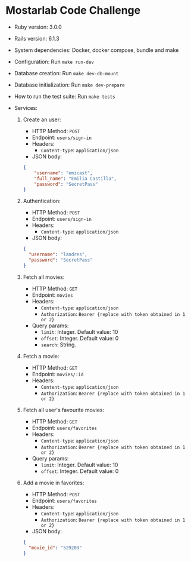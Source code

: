 # Mostarlab Code Challenge

* Ruby version: 3.0.0

* Rails version: 6.1.3

* System dependencies: Docker, docker compose, bundle and make 

* Configuration: Run `make run-dev`

* Database creation: Run `make dev-db-mount`

* Database initialization: Run `make dev-prepare`

* How to run the test suite: Run `make tests`

* Services:
    1. Create an user: 
        * HTTP Method: `POST`
        * Endpoint: `users/sign-in`
        * Headers:
            * `Content-type`: `application/json`
        * JSON body:
        ```json
        {
            "username": "emicast",
            "full_name": "Emilia Castilla",
            "password": "SecretPass"
        }
        ```
       
    2. Authentication:
        * HTTP Method: `POST`
        * Endpoint: `users/sign-in`
        * Headers:
            * `Content-type`: `application/json`
        * JSON body:
        ```json
        {
          "username": "landres",
          "password": "SecretPass"
        }
        ```
    
    3. Fetch all movies:
        * HTTP Method: `GET`
        * Endpoint: `movies`
        * Headers:
            * `Content-type`: `application/json`
            * `Authorization`: `Bearer {replace with token obtained in 1 or 2}`
        * Query params:
            * `limit`: Integer. Default value: 10
            * `offset`: Integer. Default value: 0
            * `search`: String.
    
    4. Fetch a movie:
        * HTTP Method: `GET`
        * Endpoint: `movies/:id`
        * Headers:
            * `Content-type`: `application/json`
            * `Authorization`: `Bearer {replace with token obtained in 1 or 2}`
    
    5. Fetch all user's favourite movies:
        * HTTP Method: `GET`
        * Endpoint: `users/favorites`
        * Headers:
            * `Content-type`: `application/json`
            * `Authorization`: `Bearer {replace with token obtained in 1 or 2}`
        * Query params:
            * `limit`: Integer. Default value: 10
            * `offset`: Integer. Default value: 0
    
    6. Add a movie in favorites:
        * HTTP Method: `POST`
        * Endpoint: `users/favorites`
        * Headers:
            * `Content-type`: `application/json`
            * `Authorization`: `Bearer {replace with token obtained in 1 or 2}`
        * JSON body:
        ```json
        {
          "movie_id": "529203"
        }
        ```
        
    
    